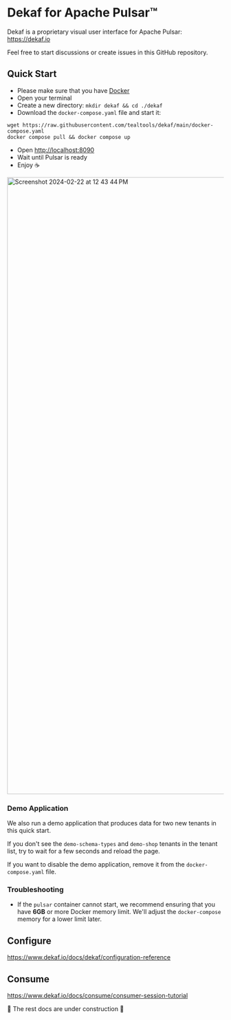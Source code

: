 # Dekaf for Apache Pulsar™

Dekaf is a proprietary visual user interface for Apache Pulsar: <https://dekaf.io>

Feel free to start discussions or create issues in this GitHub repository.

## Quick Start

- Please make sure that you have [Docker](https://docs.docker.com/get-docker/)
- Open your terminal
- Create a new directory: `mkdir dekaf && cd ./dekaf`
- Download the `docker-compose.yaml` file and start it:

```
wget https://raw.githubusercontent.com/tealtools/dekaf/main/docker-compose.yaml
docker compose pull && docker compose up
```

- Open <http://localhost:8090>
- Wait until Pulsar is ready
- Enjoy ☕️

<img width="1435" alt="Screenshot 2024-02-22 at 12 43 44 PM" src="https://github.com/tealtools/dekaf/assets/9302460/d224e725-48e2-4cad-a2c5-e2a94246362b">

### Demo Application

 We also run a demo application that produces data for two new tenants in this quick start.

If you don't see the `demo-schema-types` and `demo-shop` tenants in the tenant list, try to wait for a few seconds and reload the page.

If you want to disable the demo application, remove it from the `docker-compose.yaml` file.

### Troubleshooting

- If the `pulsar` container cannot start, we recommend ensuring that you have **6GB** or more Docker memory limit. We'll adjust the `docker-compose` memory for a lower limit later.

## Configure

<https://www.dekaf.io/docs/dekaf/configuration-reference>

## Consume

<https://www.dekaf.io/docs/consume/consumer-session-tutorial>

🚧 The rest docs are under construction 🚧

